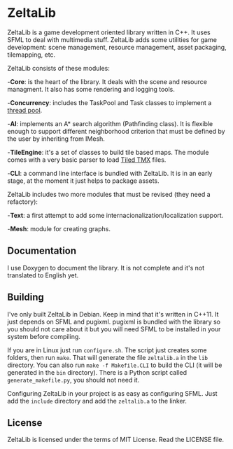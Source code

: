 ZeltaLib
==========

ZeltaLib is a game development oriented library written in C++. It uses SFML to deal with multimedia stuff. ZeltaLib adds some utilities for game development: scene management, resource management, asset packaging, tilemapping, etc.

ZeltaLib consists of these modules:

-**Core**: is the heart of the library. It deals with the scene and resource managment. It also has some rendering and logging tools.

-**Concurrency**: includes the TaskPool and Task classes to implement a [thread pool](https://en.wikipedia.org/wiki/Thread_pool).

-**AI**: implements an A* search algorithm (Pathfinding class). It is flexible enough to support different neighborhood criterion that must be defined by the user by inheriting from IMesh.

-**TileEngine**: it's a set of classes to build tile based maps. The module comes with a very basic parser to load [Tiled TMX](http://www.mapeditor.org/) files.

-**CLI**: a command line interface is bundled with ZeltaLib. It is in an early stage, at the moment it just helps to package assets.

ZeltaLib includes two more modules that must be revised (they need a refactory):

-**Text**: a first attempt to add some internacionalization/localization support.

-**Mesh**: module for creating graphs.

Documentation
--------------

I use Doxygen to document the library. It is not complete and it's not translated to English yet.

Building
--------------

I've only built ZeltaLib in Debian. Keep in mind that it's written in C++11. It just depends on SFML and pugixml. pugixml is bundled with the library so you should not care about it but you will need SFML to be installed in your system before compiling.

If you are in Linux just run `configure.sh`. The script just creates some folders, then run `make`. That will generate the file `zeltalib.a` in the `lib` directory. You can also run `make -f Makefile.CLI` to build the CLI (it will be generated in the `bin` directory). There is a Python script called `generate_makefile.py`, you should not need it.

Configuring ZeltaLib in your project is as easy as configuring SFML. Just add the `include` directory and add the `zeltalib.a` to the linker.

License
-------------

ZeltaLib is licensed under the terms of MIT License. Read the LICENSE file.